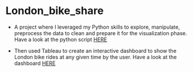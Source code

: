 # London_bike_share
* A project where I leveraged my Python skills to explore, manipulate, preprocess the data to clean and prepare it for the visualization phase. Have a look at the python script [HERE](https://colab.research.google.com/drive/1fQ7ET1uVJ9E72wblI6qfObMYgrIq6sAs?usp=drive_link)


* Then used Tableau to create an interactive dashboard to show the London bike rides at any given time by the user. Have a look at the dashboard [HERE](https://public.tableau.com/app/profile/mohamed.ashraf6203/viz/LondonBikeRidesVizualization/Dashboard1)
